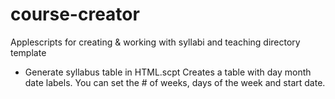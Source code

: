course-creator
==============

Applescripts for creating &amp; working with syllabi and teaching directory template

* Generate syllabus table in HTML.scpt
Creates a table with day month date labels.  You can set the # of weeks, days of the week and start date.
